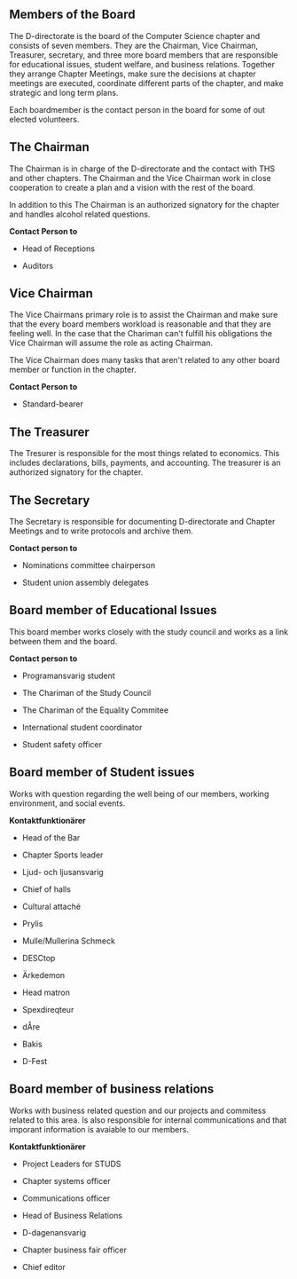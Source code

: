 Members of the Board
--------------

The D-directorate is the board of the Computer Science chapter and consists of seven members.
They are the Chairman, Vice Chairman, Treasurer, secretary, and three more board members that are responsible
for educational issues, student welfare, and business relations. Together they arrange Chapter Meetings, make sure
the decisions at chapter meetings are executed, coordinate different parts of the chapter, and make strategic and long term plans.

Each boardmember is the contact person in the board for some of out elected volunteers.

## The Chairman

The Chairman is in charge of the D-directorate and the contact with THS and other chapters.
The Chairman and the Vice Chairman work in close cooperation to create a plan and a vision with the rest of the board.

In addition to this The Chairman is an authorized signatory for the chapter and handles alcohol related questions.

__Contact Person to__

* Head of Receptions

* Auditors

## Vice Chairman
The Vice Chairmans primary role is to assist the Chairman and make sure
that the every board members workload is reasonable and that they are feeling well.
In the case that the Chariman can't fulfill his obligations the Vice Chairman will
assume the role as acting Chairman.

The Vice Chairman does many tasks that aren't related to any other board member or function in the chapter.

__Contact Person to__

* Standard-bearer

## The Treasurer

The Tresurer is responsible for the most things related to economics.
This includes declarations, bills, payments, and accounting. The treasurer
is an authorized signatory for the chapter.

## The Secretary

The Secretary is responsible for documenting D-directorate and Chapter Meetings
and to write protocols and archive them.

__Contact person to__

* Nominations committee chairperson

* Student union assembly delegates


## Board member of Educational Issues

This board member works closely with the study council and works as a
link between them and the board.

__Contact person to__

* Programansvarig student

* The Chariman of the Study Council

* The Chariman of the Equality Commitee

* International student coordinator

* Student safety officer


## Board member of Student issues

Works with question regarding the well being of our members, working environment, and
social events.


__Kontaktfunktionärer__

* Head of the Bar

* Chapter Sports leader

* Ljud- och ljusansvarig

* Chief of halls

* Cultural attaché

* Prylis

* Mulle/Mullerina Schmeck

* DESCtop

* Ärkedemon

* Head matron

* Spexdireqteur

* dÅre

* Bakis

* D-Fest


## Board member of business relations

Works with business related question and our projects and commitess related to this area.
Is also responsible for internal communications and that imporant information is avaiable to our members.


__Kontaktfunktionärer__

* Project Leaders for STUDS

* Chapter systems officer

* Communications officer

* Head of Business Relations

* D-dagenansvarig

* Chapter business fair officer

* Chief editor
